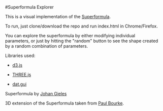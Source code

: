 #Superformula Explorer

This is a visual implementation of the [Superformula](https://en.wikipedia.org/wiki/Superformula).

To run, just clone/download the repo and run index.html in Chrome/Firefox.

You can explore the superformula by either modifying individual parameters, or just by hitting the "random" button 
to see the shape created by a random combination of parameters.



Libraries used:

- [d3.js](https://d3js.org/)

- [THREE.js](http://threejs.org/)

- [dat.gui](https://github.com/dataarts/dat.gui)

Superformula by [Johan Gieles](http://www.amjbot.org/content/90/3/333.full)

3D extension of the Superformula taken from [Paul Bourke](http://paulbourke.net/geometry/supershape/).

